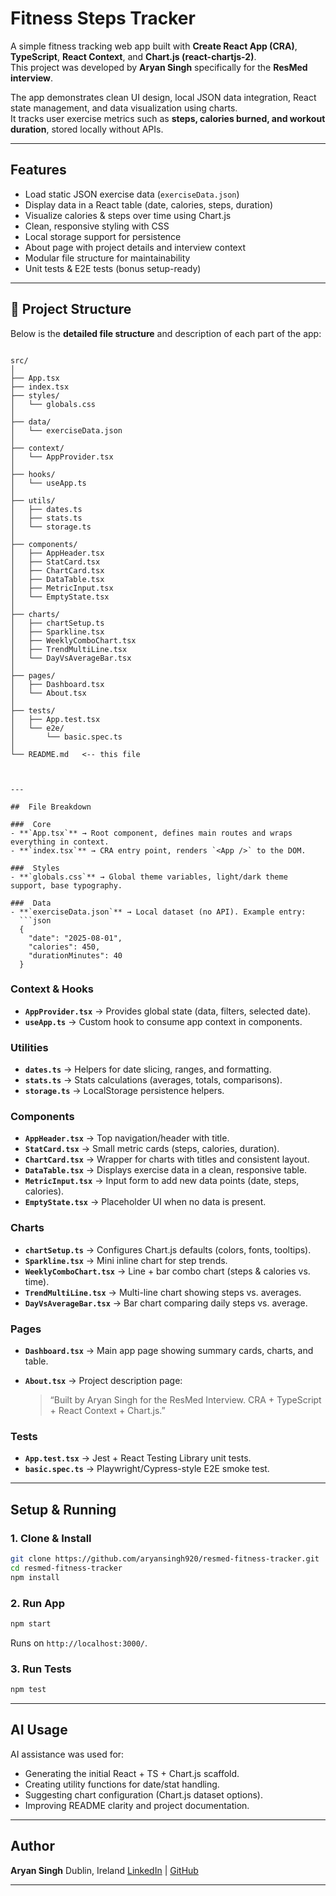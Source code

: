 
#  Fitness Steps Tracker

A simple fitness tracking web app built with **Create React App (CRA)**, **TypeScript**, **React Context**, and **Chart.js (react-chartjs-2)**.  
This project was developed by **Aryan Singh** specifically for the **ResMed interview**.

The app demonstrates clean UI design, local JSON data integration, React state management, and data visualization using charts.  
It tracks user exercise metrics such as **steps, calories burned, and workout duration**, stored locally without APIs.

---

##  Features

-  Load static JSON exercise data (`exerciseData.json`)  
-  Display data in a React table (date, calories, steps, duration)  
-  Visualize calories & steps over time using Chart.js  
-  Clean, responsive styling with CSS  
-  Local storage support for persistence  
-  About page with project details and interview context  
-  Modular file structure for maintainability  
-  Unit tests & E2E tests (bonus setup-ready)  

---

## 📂 Project Structure

Below is the **detailed file structure** and description of each part of the app:

```

src/
│
├── App.tsx
├── index.tsx
├── styles/
│   └── globals.css
│
├── data/
│   └── exerciseData.json
│
├── context/
│   └── AppProvider.tsx
│
├── hooks/
│   └── useApp.ts
│
├── utils/
│   ├── dates.ts
│   ├── stats.ts
│   └── storage.ts
│
├── components/
│   ├── AppHeader.tsx
│   ├── StatCard.tsx
│   ├── ChartCard.tsx
│   ├── DataTable.tsx
│   ├── MetricInput.tsx
│   └── EmptyState.tsx
│
├── charts/
│   ├── chartSetup.ts
│   ├── Sparkline.tsx
│   ├── WeeklyComboChart.tsx
│   ├── TrendMultiLine.tsx
│   └── DayVsAverageBar.tsx
│
├── pages/
│   ├── Dashboard.tsx
│   └── About.tsx
│
├── tests/
│   ├── App.test.tsx
│   └── e2e/
│       └── basic.spec.ts
│
└── README.md   <-- this file



---

##  File Breakdown

###  Core
- **`App.tsx`** → Root component, defines main routes and wraps everything in context.  
- **`index.tsx`** → CRA entry point, renders `<App />` to the DOM.  

###  Styles
- **`globals.css`** → Global theme variables, light/dark theme support, base typography.  

###  Data
- **`exerciseData.json`** → Local dataset (no API). Example entry:
  ```json
  {
    "date": "2025-08-01",
    "calories": 450,
    "durationMinutes": 40
  }
````

###  Context & Hooks

* **`AppProvider.tsx`** → Provides global state (data, filters, selected date).
* **`useApp.ts`** → Custom hook to consume app context in components.

###  Utilities

* **`dates.ts`** → Helpers for date slicing, ranges, and formatting.
* **`stats.ts`** → Stats calculations (averages, totals, comparisons).
* **`storage.ts`** → LocalStorage persistence helpers.

###  Components

* **`AppHeader.tsx`** → Top navigation/header with title.
* **`StatCard.tsx`** → Small metric cards (steps, calories, duration).
* **`ChartCard.tsx`** → Wrapper for charts with titles and consistent layout.
* **`DataTable.tsx`** → Displays exercise data in a clean, responsive table.
* **`MetricInput.tsx`** → Input form to add new data points (date, steps, calories).
* **`EmptyState.tsx`** → Placeholder UI when no data is present.

###  Charts

* **`chartSetup.ts`** → Configures Chart.js defaults (colors, fonts, tooltips).
* **`Sparkline.tsx`** → Mini inline chart for step trends.
* **`WeeklyComboChart.tsx`** → Line + bar combo chart (steps & calories vs. time).
* **`TrendMultiLine.tsx`** → Multi-line chart showing steps vs. averages.
* **`DayVsAverageBar.tsx`** → Bar chart comparing daily steps vs. average.

###  Pages

* **`Dashboard.tsx`** → Main app page showing summary cards, charts, and table.
* **`About.tsx`** → Project description page:

  > “Built by Aryan Singh for the ResMed Interview. CRA + TypeScript + React Context + Chart.js.”

###  Tests

* **`App.test.tsx`** → Jest + React Testing Library unit tests.
* **`basic.spec.ts`** → Playwright/Cypress-style E2E smoke test.

---

##  Setup & Running

### 1. Clone & Install

```bash
git clone https://github.com/aryansingh920/resmed-fitness-tracker.git
cd resmed-fitness-tracker
npm install
```

### 2. Run App

```bash
npm start
```

Runs on `http://localhost:3000/`.

### 3. Run Tests

```bash
npm test
```

---

## AI Usage

AI assistance was used for:

* Generating the initial React + TS + Chart.js scaffold.
* Creating utility functions for date/stat handling.
* Suggesting chart configuration (Chart.js dataset options).
* Improving README clarity and project documentation.

---


## Author

**Aryan Singh**
 Dublin, Ireland
[LinkedIn](https://www.linkedin.com/in/aryansingh920) | [GitHub](https://github.com/aryansingh920)

---
